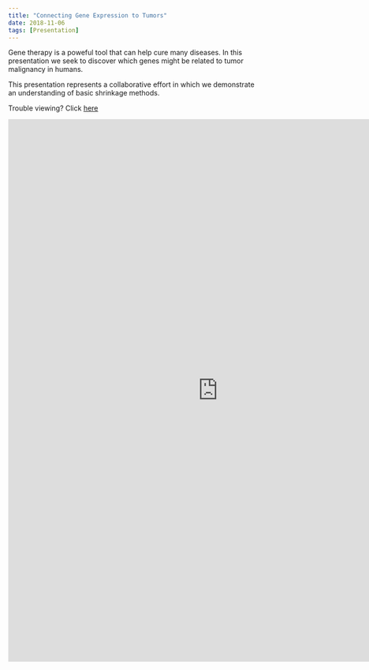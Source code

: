 ```yaml
---
title: "Connecting Gene Expression to Tumors"
date: 2018-11-06
tags: [Presentation]
---
```


Gene therapy is a poweful tool that can help cure many diseases. In this presentation we seek to discover which genes might be related to tumor malignancy in humans.

This presentation represents a collaborative effort in which we demonstrate an understanding of basic shrinkage methods.

Trouble viewing? Click [here](https://wzhorton.github.io/portfolio/Gene_Analysis_536.pdf)

<embed src="https://wzhorton.github.io/portfolio/Gene_Analysis_536.pdf#zoom=95" width="850" height="1100"  type="application/pdf" />